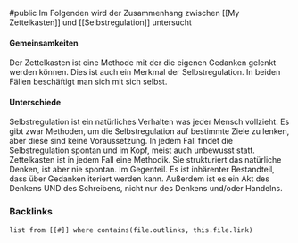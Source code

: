 #public
Im Folgenden wird der Zusammenhang zwischen [[My Zettelkasten]] und [[Selbstregulation]] untersucht 

#### Gemeinsamkeiten
Der Zettelkasten ist eine Methode mit der die eigenen Gedanken gelenkt werden können. Dies ist auch ein Merkmal der Selbstregulation. In beiden Fällen beschäftigt man sich mit sich selbst.  

#### Unterschiede
Selbstregulation ist ein natürliches Verhalten was jeder Mensch vollzieht. Es gibt zwar Methoden, um die Selbstregulation auf bestimmte Ziele zu lenken, aber diese sind keine Voraussetzung. In jedem Fall findet die Selbstregulation spontan und im Kopf, meist auch unbewusst statt.
Zettelkasten ist in jedem Fall eine Methodik. Sie strukturiert das natürliche Denken, ist aber nie spontan. Im Gegenteil. Es ist inhärenter Bestandteil, dass über Gedanken iteriert werden kann. Außerdem ist es ein Akt des Denkens UND des Schreibens, nicht nur des Denkens und/oder Handelns.  


### Backlinks
```dataview 
list from [[#]] where contains(file.outlinks, this.file.link)
```

